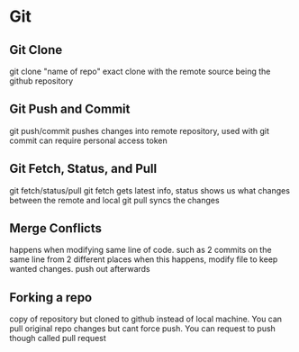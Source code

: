 # Git
## Git Clone
git clone "name of repo"
exact clone with the remote source being the github repository
## Git Push and Commit
git push/commit
pushes changes into remote repository, used with git commit
can require personal access token
## Git Fetch, Status, and Pull
git fetch/status/pull
git fetch gets latest info, status shows us what changes between the remote and local
git pull syncs the changes
## Merge Conflicts
happens when modifying same line of code. such as 2 commits on the same line from 2 different places
when this happens, modify file to keep wanted changes. push out afterwards
## Forking a repo
copy of repository but cloned to github instead of local machine. 
You can pull original repo changes but cant force push. You can request to push though called pull request